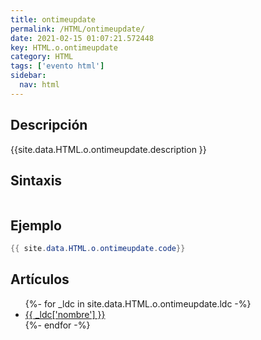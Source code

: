 ```yaml
---
title: ontimeupdate
permalink: /HTML/ontimeupdate/
date: 2021-02-15 01:07:21.572448
key: HTML.o.ontimeupdate
category: HTML
tags: ['evento html']
sidebar: 
  nav: html
---
```


## Descripción
{{site.data.HTML.o.ontimeupdate.description }}

## Sintaxis
~~~html
~~~

## Ejemplo
~~~java
{{ site.data.HTML.o.ontimeupdate.code}}
~~~

## Artículos
<ul>
{%- for _ldc in site.data.HTML.o.ontimeupdate.ldc -%}
   <li>
       <a href="{{_ldc['url'] }}">{{ _ldc['nombre'] }}</a>
   </li>
{%- endfor -%}
</ul>
